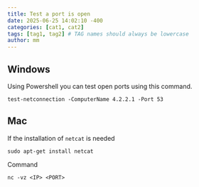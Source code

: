```yaml
---
title: Test a port is open
date: 2025-06-25 14:02:10 -400
categories: [cat1, cat2]
tags: [tag1, tag2] # TAG names should always be lowercase
author: mm
---
```

## Windows
Using Powershell you can test open ports using this command.
```
test-netconnection -ComputerName 4.2.2.1 -Port 53
```

## Mac
If the installation of `netcat` is needed 
```
sudo apt-get install netcat
```

Command
```
nc -vz <IP> <PORT>
```